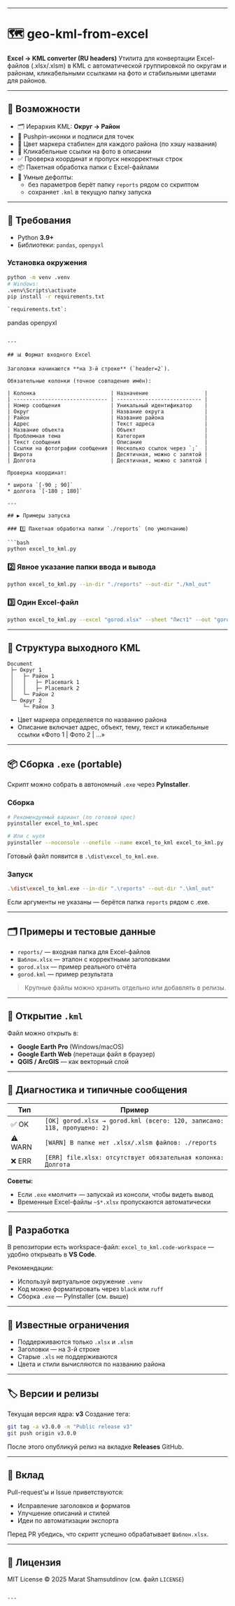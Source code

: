 
---

# 🗺️ geo-kml-from-excel

**Excel → KML converter (RU headers)**
Утилита для конвертации Excel-файлов (.xlsx/.xlsm) в KML с автоматической группировкой по округам и районам, кликабельными ссылками на фото и стабильными цветами для районов.

---

## 🚀 Возможности

- 🗂️ Иерархия KML: **Округ → Район**
- 📍 Pushpin-иконки и подписи для точек
- 🌈 Цвет маркера стабилен для каждого района (по хэшу названия)
- 🔗 Кликабельные ссылки на фото в описании
- ✅ Проверка координат и пропуск некорректных строк
- 📦 Пакетная обработка папки с Excel-файлами
- 🧰 Умные дефолты:
  - без параметров берёт папку `reports` рядом со скриптом
  - сохраняет `.kml` в текущую папку запуска

---

## 🧩 Требования

- Python **3.9+**
- Библиотеки: `pandas`, `openpyxl`

### Установка окружения
```bash
python -m venv .venv
# Windows:
.venv\Scripts\activate
pip install -r requirements.txt

`requirements.txt`:

```
pandas
openpyxl
```

---

## 📊 Формат входного Excel

Заголовки начинаются **на 3-й строке** (`header=2`).

Обязательные колонки (точное совпадение имён):

| Колонка                        | Назначение                  |
| ------------------------------ | --------------------------- |
| Номер сообщения                | Уникальный идентификатор    |
| Округ                          | Название округа             |
| Район                          | Название района             |
| Адрес                          | Текст адреса                |
| Название объекта               | Объект                      |
| Проблемная тема                | Категория                   |
| Текст сообщения                | Описание                    |
| Ссылки на фотографии сообщения | Несколько ссылок через `;`  |
| Широта                         | Десятичная, можно с запятой |
| Долгота                        | Десятичная, можно с запятой |

Проверка координат:

* широта `[-90 ; 90]`
* долгота `[-180 ; 180]`

---

## ▶️ Примеры запуска

### 1️⃣ Пакетная обработка папки `./reports` (по умолчанию)

```bash
python excel_to_kml.py
```

### 2️⃣ Явное указание папки ввода и вывода

```bash
python excel_to_kml.py --in-dir "./reports" --out-dir "./kml_out"
```

### 3️⃣ Один Excel-файл

```bash
python excel_to_kml.py --excel "gorod.xlsx" --sheet "Лист1" --out "gorod.kml"
```

---

## 🧱 Структура выходного KML

```
Document
 ├─ Округ 1
 │   ├─ Район 1
 │   │   ├─ Placemark 1
 │   │   ├─ Placemark 2
 │   └─ Район 2
 └─ Округ 2
     └─ Район 3
```

* Цвет маркера определяется по названию района
* Описание включает адрес, объект, тему, текст и кликабельные ссылки «Фото 1 | Фото 2 | …»

---

## 📦 Сборка `.exe` (portable)

Скрипт можно собрать в автономный `.exe` через **PyInstaller**.

### Сборка

```bash
# Рекомендуемый вариант (по готовой spec)
pyinstaller excel_to_kml.spec

# Или с нуля
pyinstaller --noconsole --onefile --name excel_to_kml excel_to_kml.py
```

Готовый файл появится в `.\dist\excel_to_kml.exe`.

### Запуск

```bash
.\dist\excel_to_kml.exe --in-dir ".\reports" --out-dir ".\kml_out"
```

Если аргументы не указаны — берётся папка `reports` рядом с .exe.

---

## 🗂 Примеры и тестовые данные

* `reports/` — входная папка для Excel-файлов
* `Шаблон.xlsx` — эталон с корректными заголовками
* `gorod.xlsx` — пример реального отчёта
* `gorod.kml` — пример результата

> Крупные файлы можно хранить отдельно или добавлять в релизы.

---

## 🧭 Открытие `.kml`

Файл можно открыть в:

* **Google Earth Pro** (Windows/macOS)
* **Google Earth Web** (перетащи файл в браузер)
* **QGIS / ArcGIS** — как векторный слой

---

## 🧪 Диагностика и типичные сообщения

| Тип     | Пример                                                                  |
| ------- | ----------------------------------------------------------------------- |
| ✅ OK    | `[OK] gorod.xlsx → gorod.kml (всего: 120, записано: 118, пропущено: 2)` |
| ⚠️ WARN | `[WARN] В папке нет .xlsx/.xlsm файлов: ./reports`                      |
| ❌ ERR   | `[ERR] file.xlsx: отсутствует обязательная колонка: Долгота`            |

**Советы:**

* Если `.exe` «молчит» — запускай из консоли, чтобы видеть вывод
* Временные Excel-файлы `~$*.xlsx` пропускаются автоматически

---

## 🧰 Разработка

В репозитории есть workspace-файл:
`excel_to_kml.code-workspace` — удобно открывать в **VS Code**.

Рекомендации:

* Используй виртуальное окружение `.venv`
* Код можно форматировать через `black` или `ruff`
* Сборка `.exe` — PyInstaller (см. выше)

---

## 🧱 Известные ограничения

* Поддерживаются только `.xlsx` и `.xlsm`
* Заголовки — на 3-й строке
* Старые `.xls` не поддерживаются
* Цвета и стили вычисляются по названию района

---

## 🏷️ Версии и релизы

Текущая версия ядра: **v3**
Создание тега:

```bash
git tag -a v3.0.0 -m "Public release v3"
git push origin v3.0.0
```

После этого опубликуй релиз на вкладке **Releases** GitHub.

---

## 🤝 Вклад

Pull-request'ы и Issue приветствуются:

* Исправление заголовков и форматов
* Улучшение описаний и стилей
* Идеи по автоматизации экспорта

Перед PR убедись, что скрипт успешно обрабатывает `Шаблон.xlsx`.

---

## 🧾 Лицензия

MIT License © 2025 Marat Shamsutdinov
(см. файл `LICENSE`)

````

---